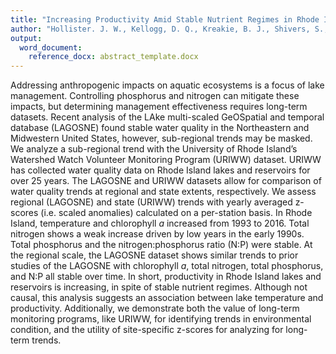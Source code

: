 ```yaml
---
title: "Increasing Productivity Amid Stable Nutrient Regimes in Rhode Island Lakes and Reservoirs"
author: "Hollister. J. W., Kellogg, D. Q., Kreakie, B. J., Shivers, S., Herron, E., Green, L., Milstead, W. Bryan., Gold, A."
output:
  word_document:
    reference_docx: abstract_template.docx
---
```

  
Addressing anthropogenic impacts on aquatic ecosystems is a focus of lake management. Controlling phosphorus and nitrogen can mitigate these impacts, but determining management effectiveness requires long-term datasets.  Recent analysis of the LAke multi-scaled GeOSpatial and temporal database (LAGOSNE) found stable water quality in the Northeastern and Midwestern United States, however, sub-regional trends may be masked.  We  analyze a sub-regional trend with the University of Rhode Island’s Watershed Watch Volunteer Monitoring Program (URIWW) dataset.  URIWW has collected water quality data on Rhode Island lakes and reservoirs for over 25 years. The LAGOSNE and URIWW datasets allow for comparison of water quality trends at regional and state extents, respectively. We assess regional (LAGOSNE) and state (URIWW) trends with yearly averaged z-scores (i.e. scaled anomalies) calculated on a per-station basis.  In Rhode Island, temperature and chlorophyll *a* increased from 1993 to 2016.  Total nitrogen shows a weak increase driven by low years in the early 1990s.  Total phosphorus and the nitrogen:phosphorus ratio (N:P) were stable. At the regional scale, the LAGOSNE dataset shows similar trends to prior studies of the LAGOSNE with chlorophyll *a*, total nitrogen, total phosphorus, and N:P all stable over time.  In short, productivity in Rhode Island lakes and reservoirs is increasing, in spite of stable nutrient regimes. Although not causal, this analysis suggests an association between lake temperature and productivity.  Additionally, we demonstrate both the value of long-term monitoring programs, like URIWW, for identifying trends in environmental condition, and the utility of site-specific z-scores for analyzing for long-term trends. 

